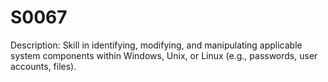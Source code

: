 # S0067
Description: Skill in identifying, modifying, and manipulating applicable system components within Windows, Unix, or Linux (e.g., passwords, user accounts, files).
